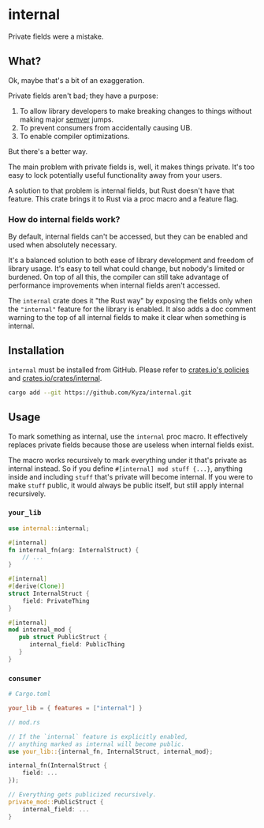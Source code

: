 # internal

Private fields were a mistake.

## What?

Ok, maybe that's a bit of an exaggeration.

Private fields aren't bad; they have a purpose:

1. To allow library developers to make breaking changes to things without 
   making major [semver](https://semver.org/) jumps.
2. To prevent consumers from accidentally causing UB.
3. To enable compiler optimizations.

But there's a better way.

The main problem with private fields is, well, it makes things private. 
It's too easy to lock potentially useful functionality away from your users.

A solution to that problem is internal fields, but Rust doesn't have that 
feature. This crate brings it to Rust via a proc macro and a feature flag.

### How do internal fields work?

By default, internal fields can't be accessed, but they can be enabled and 
used when absolutely necessary.

It's a balanced solution to both ease of library development and freedom 
of library usage. It's easy to tell what could change, but nobody's 
limited or burdened. On top of all this, the compiler can still take 
advantage of performance improvements when internal fields aren't accessed.

The `internal` crate does it "the Rust way" by exposing the fields only 
when the `"internal"` feature for the library is enabled. It also adds a 
doc comment warning to the top of all internal fields to make it clear 
when something is internal.

## Installation

`internal` must be installed from GitHub. Please refer to [crates.io's 
policies](https://crates.io/policies#squatting) and [crates.io/crates/internal](https://crates.io/crates/internal).

```bash
cargo add --git https://github.com/Kyza/internal.git
```

## Usage

To mark something as internal, use the `internal` proc macro. It 
effectively replaces private fields because those are useless when 
internal fields exist.

The macro works recursively to mark everything under it that's private as 
internal instead. So if you define `#[internal] mod stuff {...}`, anything 
inside and including `stuff` that's private will become internal. If you 
were to make `stuff` public, it would always be public itself, but still 
apply internal recursively.

### `your_lib`

```rs
use internal::internal;

#[internal]
fn internal_fn(arg: InternalStruct) {
	// ...
}

#[internal]
#[derive(Clone)]
struct InternalStruct {
	field: PrivateThing
}

#[internal]
mod internal_mod {
   pub struct PublicStruct {
      internal_field: PublicThing
   }
}
```

### `consumer`

```toml
# Cargo.toml

your_lib = { features = ["internal"] }
```
```rs
// mod.rs

// If the `internal` feature is explicitly enabled,
// anything marked as internal will become public.
use your_lib::{internal_fn, InternalStruct, internal_mod};

internal_fn(InternalStruct {
	field: ...
});

// Everything gets publicized recursively.
private_mod::PublicStruct {
	internal_field: ...
}
```
